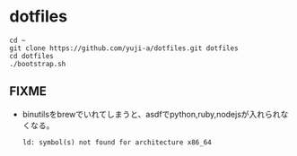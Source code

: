 # dotfiles

```
cd ~
git clone https://github.com/yuji-a/dotfiles.git dotfiles
cd dotfiles
./bootstrap.sh
```

## FIXME

* binutilsをbrewでいれてしまうと、asdfでpython,ruby,nodejsが入れられなくなる。
  ```
  ld: symbol(s) not found for architecture x86_64
  ```
